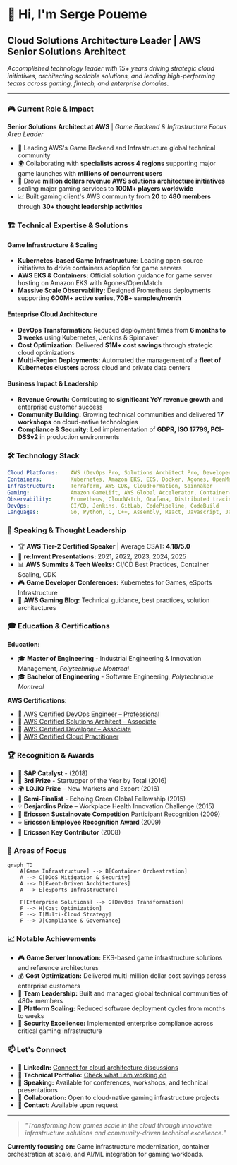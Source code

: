 # 👋 Hi, I'm Serge Poueme
## Cloud Solutions Architecture Leader | AWS Senior Solutions Architect

*Accomplished technology leader with 15+ years driving strategic cloud initiatives, architecting scalable solutions, and leading high-performing teams across gaming, fintech, and enterprise domains.*

---

### 🎮 Current Role & Impact
**Senior Solutions Architect at AWS** | *Game Backend & Infrastructure Focus Area Leader*

- 🚀 Leading AWS's Game Backend and Infrastructure global technical community
- 🌍 Collaborating with **specialists across 4 regions** supporting major game launches with **millions of concurrent users**
- 🎯 Drove **million dollars revenue AWS solutions architecture initiatives** scaling major gaming services to **100M+ players worldwide**
- 📈 Built gaming client's AWS community from **20 to 480 members** through **30+ thought leadership activities**

### 🏗️ Technical Expertise & Solutions

#### **Game Infrastructure & Scaling**
- **Kubernetes-based Game Infrastructure:** Leading open-source initiatives to drivie containers adoption for game servers
- **AWS EKS & Containers:** Official solution guidance for game server hosting on Amazon EKS with Agones/OpenMatch
- **Massive Scale Observability:** Designed Prometheus deployments supporting **600M+ active series, 70B+ samples/month**

#### **Enterprise Cloud Architecture**
- **DevOps Transformation:** Reduced deployment times from **6 months to 3 weeks** using Kubernetes, Jenkins & Spinnaker
- **Cost Optimization:** Delivered **$1M+ cost savings** through strategic cloud optimizations
- **Multi-Region Deployments:** Automated the management of a **fleet of Kubernetes clusters** across cloud and private data centers

#### **Business Impact & Leadership**
- **Revenue Growth:** Contributing to **significant YoY revenue growth** and enterprise customer success
- **Community Building:** Growing technical communities and delivered **17 workshops** on cloud-native technologies
- **Compliance & Security:** Led implementation of **GDPR, ISO 17799, PCI-DSSv2** in production environments

### 🛠 Technology Stack

```yaml
Cloud Platforms:    AWS (DevOps Pro, Solutions Architect Pro, Developer, Cloud Practitioner)
Containers:         Kubernetes, Amazon EKS, ECS, Docker, Agones, OpenMatch
Infrastructure:     Terraform, AWS CDK, CloudFormation, Spinnaker
Gaming:             Amazon GameLift, AWS Global Accelerator, Container-based game servers
Observability:      Prometheus, CloudWatch, Grafana, Distributed tracing
DevOps:             CI/CD, Jenkins, GitLab, CodePipeline, CodeBuild
Languages:          Go, Python, C, C++, Assembly, React, Javascript, Java, Infrastructure as Code
```

### 🎤 Speaking & Thought Leadership

- 🏆 **AWS Tier-2 Certified Speaker** | Average CSAT: **4.18/5.0**
- 🎯 **re:Invent Presentations:** 2021, 2022, 2023, 2024, 2025
- 📊 **AWS Summits & Tech Weeks:** CI/CD Best Practices, Container Scaling, CDK
- 🎮 **Game Developer Conferences:** Kubernetes for Games, eSports Infrastructure
- 📝 **AWS Gaming Blog:** Technical guidance, best practices, solution architectures

### 🎓 Education & Certifications

**Education:**
- 🎓 **Master of Engineering** - Industrial Engineering & Innovation Management, *Polytechnique Montreal*
- 🎓 **Bachelor of Engineering** - Software Engineering, *Polytechnique Montreal*

**AWS Certifications:**
- 🏅 [AWS Certified DevOps Engineer – Professional](https://aws.amazon.com/certification/certified-devops-engineer-professional/)
- 🏅 [AWS Certified Solutions Architect - Associate](https://aws.amazon.com/certification/certified-solutions-architect-associate/)
- 🏅 [AWS Certified Developer – Associate](https://aws.amazon.com/certification/certified-developer-associate/)
- 🏅 [AWS Certified Cloud Practitioner](https://aws.amazon.com/certification/certified-cloud-practitioner/)

### 🏆 Recognition & Awards

- 🌟 **SAP Catalyst** - (2018)
- 🥉 **3rd Prize** - Startupper of the Year by Total (2016)
- 🌍 **LOJIQ Prize** – New Markets and Export (2016)
- 🎯 **Semi-Finalist** - Echoing Green Global Fellowship (2015)
- 💡 **Desjardins Prize** – Workplace Health Innovation Challenge (2015)
- 🔋 **Ericsson Sustainovate Competition** Participant Recognition (2009)
- ⭐ **Ericsson Employee Recognition Award** (2009)
- 🔑 **Ericsson Key Contributor** (2008)

### 🎯 Areas of Focus

```mermaid
graph TD
    A[Game Infrastructure] --> B[Container Orchestration]
    A --> C[DDoS Mitigation & Security]
    A --> D[Event-Driven Architectures]
    A --> E[eSports Infrastructure]
    
    F[Enterprise Solutions] --> G[DevOps Transformation]
    F --> H[Cost Optimization]
    F --> I[Multi-Cloud Strategy]
    F --> J[Compliance & Governance]
```

### 📈 Notable Achievements

- 🎮 **Game Server Innovation:** EKS-based game infrastructure solutions and reference architectures
- 💰 **Cost Optimization:** Delivered multi-million dollar cost savings across enterprise customers
- 👥 **Team Leadership:** Built and managed global technical communities of 480+ members
- 🚀 **Platform Scaling:** Reduced software deployment cycles from months to weeks
- 🔐 **Security Excellence:** Implemented enterprise compliance across critical gaming infrastructure

### 📫 Let's Connect

- 💼 **LinkedIn:** [Connect for cloud architecture discussions](https://www.linkedin.com/in/sergepoueme/)
- 🎯 **Technical Portfolio:** [Check what I am working on](portfolio.md)
- 🎤 **Speaking:** Available for conferences, workshops, and technical presentations
- 🤝 **Collaboration:** Open to cloud-native gaming infrastructure projects
- 📧 **Contact:** Available upon request

---

> *"Transforming how games scale in the cloud through innovative infrastructure solutions and community-driven technical excellence."*

**Currently focusing on:** Game infrastructure modernization, container orchestration at scale, and AI/ML integration for gaming workloads.
